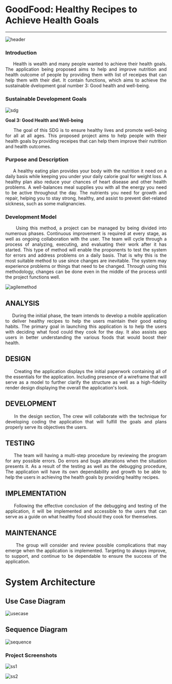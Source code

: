 # GoodFood: Healthy Recipes to Achieve Health Goals
***
![header](https://github.com/PrncssAnnMrgrtUy/GoodFood-Healthy-Recipe-to-Achieve-Health-Goals/assets/114508738/927685e7-3cb5-408d-932f-2d3f2ada0c3c)

<h3>Introduction</h3>

<p align="justify">&nbsp;&nbsp;&nbsp;&nbsp;&nbsp;Health is wealth and many people wanted to achieve their health goals. The application being proposed aims to help and improve nutrition and health outcome of people by providing them with list of receipes that can help them with their diet. It contain functions, which aims to achieve the sustainable dvelopment goal number 3: Good health and well-being.</p>
<h3>Sustainable Development Goals</h3>


![sdg](https://github.com/PrncssAnnMrgrtUy/GoodFood-Healthy-Recipe-to-Achieve-Health-Goals/assets/114508738/24c5450f-57af-490b-971c-b6e7bcbae069)



<p><strong>Goal 3: Good Health and Well-being</strong></p>
  
<p align="justify">&nbsp;&nbsp;&nbsp;&nbsp;&nbsp;The goal of this SDG is to ensure healthy lives and promote well-being for all at all ages. This proposed project aims to help people with their health goals by providing receipes that can help them improve their nutrition and health outcomes.</p>



<h3>Purpose and Description</h3>

<p align="justify">&nbsp;&nbsp;&nbsp;&nbsp;&nbsp;A healthy eating plan provides your body with the nutrition it need on a daily basis while keeping you under your daily calorie goal for weight loss. A healthy plan also reduce your chances of heart disease and other health problems. A well-balances meal supplies you with all the energy you need to be active throughout the day. The nutrients you need for growth and repair, helping you to stay strong, healthy, and assist to prevent diet-related sickness, such as some malignancies.</p>

<h3>Development Model</h3>
<p align="justify">&nbsp;&nbsp;&nbsp;&nbsp;&nbsp;Using this method, a project can be managed by being divided into numerous phases. Continuous improvement is required at every stage, as well as ongoing collaboration with the user. The team will cycle through a process of analyzing, executing, and evaluating their work after it has started. This type of method will enable the proponents to test the system for errors and address problems on a daily basis. That is why this is the most suitable method to use since changes are inevitable. The system may experience problems or things that need to be changed. Through using this methodology, changes can be done even in the middle of the process until the project functions well.</p>

![agilemethod](https://github.com/PrncssAnnMrgrtUy/GoodFood-Healthy-Recipe-to-Achieve-Health-Goals/assets/114508738/932ef12c-eba4-487a-8184-25698979dd65)

<h2>ANALYSIS</h2>
     <p align="justify">&nbsp;&nbsp;&nbsp;&nbsp;&nbsp;During the initial phase, the team intends to develop a mobile application to deliver healthy recipes to help the users maintain their good eating habits. The primary goal in launching this application is to help the users with deciding what food could they cook for the day. It also assists app users in better understanding the various foods that would boost their health.</p>

<h2>DESIGN</h2>
     <p align="justify">&nbsp;&nbsp;&nbsp;&nbsp;&nbsp;Creating the application displays the initial paperwork containing all of the essentials for the application. Including presence of a wireframe that will serve as a model to further clarify the structure as well as a high-fidelity render design displaying the overall the application's look.</p>

<h2>DEVELOPMENT</h2>
    <p align="justify">&nbsp;&nbsp;&nbsp;&nbsp;&nbsp;In the design section, The crew will collaborate with the technique for developing coding the application that will fulfill the goals and plans properly serve its objectives the users.</p>

<h2>TESTING</h2>
    <p align="justify">&nbsp;&nbsp;&nbsp;&nbsp;&nbsp;The team will having a multi-step procedure by reviewing the program for any possible errors. Do errors and bugs alterations when the situation presents it. As a result of the testing as well as the debugging procedure, The application will have its own dependability and growth to be able to help the users in achieving the health goals by providing healthy recipes. </p>

<h2>IMPLEMENTATION</h2>
   <p align="justify">&nbsp;&nbsp;&nbsp;&nbsp;&nbsp;Following the effective conclusion of the debugging and testing of the application, it will be implemented and accessible to the users that can serve as a guide on what healthy food should they cook for themselves.</p>

<h2>MAINTENANCE</h2>
     <p align="justify">&nbsp;&nbsp;&nbsp;&nbsp;&nbsp;The group will consider and review possible complications that may emerge when the application is implemented. Targeting to always improve, to support, and continue to be dependable to ensure the success of the application.</p>

<h1>System Architecture</h1>
<h2>Use Case Diagram</h2>

![usecase](https://github.com/PrncssAnnMrgrtUy/GoodFood-Healthy-Recipe-to-Achieve-Health-Goals/assets/114508738/c504b125-1957-45f0-9c00-4ea215b7ab00)

<h2>Sequence Diagram</h2>

![sequence](https://github.com/PrncssAnnMrgrtUy/GoodFood-Healthy-Recipe-to-Achieve-Health-Goals/assets/114508738/a0e85141-41d2-43fc-8864-2439a5eaad96)



<h3>Project Screenshots</h3>

![ss1](https://github.com/PrncssAnnMrgrtUy/GoodFood-Healthy-Recipe-to-Achieve-Health-Goals/assets/114508738/03baa88d-3db0-4847-b80c-20798fbe485b)

![ss2](https://github.com/PrncssAnnMrgrtUy/GoodFood-Healthy-Recipe-to-Achieve-Health-Goals/assets/114508738/4d9cac6d-e36c-4121-a4cc-b47bbee72bb9)



